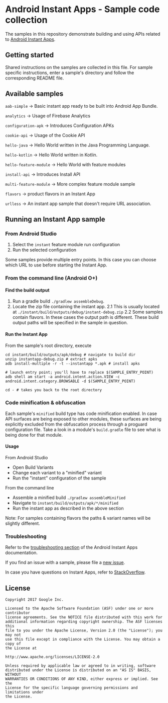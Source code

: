 # Android Instant Apps - Sample code collection

The samples in this repository demonstrate building and using APIs related to
[Android Instant Apps](https://d.android.com/topic/instant-apps).

## Getting started

Shared instructions on the samples are collected in this file.
For sample specific instructions, enter a sample's directory and
follow the corresponding README file.

## Available samples

`aab-simple` -> Basic instant app ready to be built into Android App Bundle.

`analytics` -> Usage of Firebase Analytics

`configuration-apk` -> Introduces Configuration APKs

`cookie-api` -> Usage of the Cookie API

`hello-java` -> Hello World written in the Java Programming Language.

`hello-kotlin` -> Hello World written in Kotlin.

`hello-feature-module` -> Hello World with feature modules

`install-api` -> Introduces Install API

`multi-feature-module` -> More complex feature module sample

`flavors` -> product flavors in an Instant App

`urlless` -> An instant app sample that doesn't require URL association.


## Running an Instant App sample

### From Android Studio

1. Select the `instant` feature module run configuration
2. Run the selected configuration

Some samples provide multiple entry points.
In this case you can choose which URL to use before starting the Instant App.

### From the command line (Android O+)

#### Find the build output

1. Run a gradle build `./gradlew assembleDebug`.
2. Locate the zip file containing the instant app.
2.1 This is usually located at `./instant/build/outputs/debug/instant-debug.zip`
2.2 Some samples contain flavors. In these cases the output path is different.
    These build output paths will be specified in the sample in question.

#### Run the Instant App

From the sample's root directory, execute

```
cd instant/build/outputs/apk/debug # navigate to build dir
unzip instantapp-debug.zip # extract apks
adb install-multiple -r -t --instantapp *.apk # install apks

# launch entry point; you'll have to replace $(SAMPLE_ENTRY_POINT)
adb shell am start -a android.intent.action.VIEW -c android.intent.category.BROWSABLE -d $(SAMPLE_ENTRY_POINT)

cd - # takes you back to the root directory
```

### Code minification & obfuscation

Each sample's `minified` build type has code minification enabled.
In case API surfaces are being exposed to other modules, these surfaces are being explicitly excluded from
the obfuscation process through a proguard configuration file.
Take a look in a module's `build.gradle` file to see what is being done for that module.

#### Usage

From Android Studio
 * Open Build Variants
 * Change each variant to a "minified" variant
 * Run the "instant" configuration of the sample

From the command line
 * Assemble a minified build `./gradlew assembleMinified`
 * Navigate to `instant/build/outputs/apk/*/minified`
 * Run the instant app as described in the above section

Note: For samples containing flavors the paths & variant names will be slightly different.

### Troubleshooting

Refer to the [troubleshooting section](https://developer.android.com/topic/instant-apps/troubleshoot.html)
of the Android Instant Apps documentation.

If you find an issue with a sample, please file a [new issue](https://github.com/googlesamples/android-instant-apps/issues/new).

In case you have questions on Instant Apps, refer to [StackOverflow](https://stackoverflow.com/questions/tagged/android-instant-apps).

## License

```
Copyright 2017 Google Inc.

Licensed to the Apache Software Foundation (ASF) under one or more contributor
license agreements. See the NOTICE file distributed with this work for
additional information regarding copyright ownership. The ASF licenses this
file to you under the Apache License, Version 2.0 (the "License"); you may not
use this file except in compliance with the License. You may obtain a copy of
the License at

http://www.apache.org/licenses/LICENSE-2.0

Unless required by applicable law or agreed to in writing, software
distributed under the License is distributed on an "AS IS" BASIS, WITHOUT
WARRANTIES OR CONDITIONS OF ANY KIND, either express or implied. See the
License for the specific language governing permissions and limitations under
the License.
```
